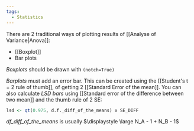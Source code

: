 ```yaml
---
tags:
  - Statistics
---
```

There are 2 traditional ways of plotting results of [[Analyse of Variance|Anova]]:
- [[Boxplot]]
- Bar plots

*Boxplots* should be drawn with `(notch=True)`

*Barplots* must add an error bar. This can be created using the [[Student's t = 2 rule of thumb]], of getting 2 [[Standard Error of the mean]]. You can also calculate *LSD bars* using [[Standard error of the difference between two mean]] and the thumb rule of 2 SE:
```R
lsd <- qt(0.975, d.f._diff_of_the_means) x SE_DIFF
```

*df_diff_of_the_means* is usually $\displaystyle \large N_A - 1 + N_B - 1$
